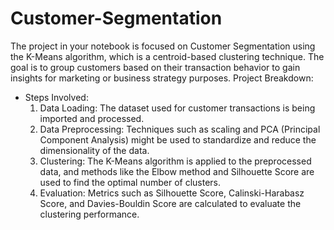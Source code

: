 # Customer-Segmentation
The project in your notebook is focused on Customer Segmentation using the K-Means algorithm, which is a centroid-based clustering technique. The goal is to group customers based on their transaction behavior to gain insights for marketing or business strategy purposes.
Project Breakdown:
* Steps Involved:
  1. Data Loading: The dataset used for customer transactions is being imported and processed.
  2. Data Preprocessing: Techniques such as scaling and PCA (Principal Component Analysis) might be used to standardize and reduce the dimensionality of the data.
  3. Clustering: The K-Means algorithm is applied to the preprocessed data, and methods like the Elbow method and Silhouette Score are used to find the optimal number of clusters.
  4. Evaluation: Metrics such as Silhouette Score, Calinski-Harabasz Score, and Davies-Bouldin Score are calculated to evaluate the clustering performance.

  
